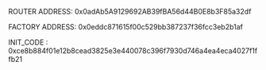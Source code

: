 ROUTER ADDRESS: 0x0adAb5A9129692AB39fBA56d44B0E8b3F85a32df

FACTORY ADDRESS: 0x0eddc871615f00c529bb387237f36fcc3eb2b1af

INIT_CODE : 0xce8b884f01e12b8cead3825e3e440078c396f7930d746a4ea4eca4027f1ffb21
